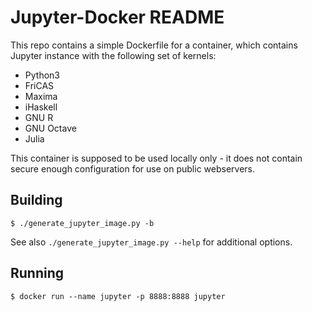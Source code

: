 Jupyter-Docker README
=====================

This repo contains a simple Dockerfile for a container, which contains Jupyter
instance with the following set of kernels:

* Python3
* FriCAS
* Maxima
* iHaskell
* GNU R
* GNU Octave
* Julia

This container is supposed to be used locally only - it does not contain secure
enough configuration for use on public webservers.

Building
--------

    $ ./generate_jupyter_image.py -b

See also `./generate_jupyter_image.py --help` for additional options.

Running
-------

    $ docker run --name jupyter -p 8888:8888 jupyter


